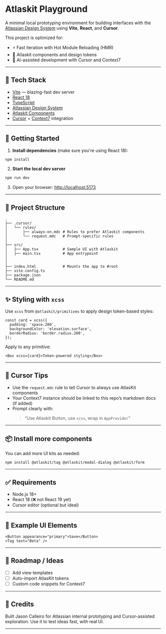 # Atlaskit Playground

A minimal local prototyping environment for building interfaces with the [Atlassian Design System](https://atlassian.design/) using **Vite**, **React**, and **Cursor**.

This project is optimized for:
- ⚡ Fast iteration with Hot Module Reloading (HMR)
- 🎨 Atlaskit components and design tokens
- 🤖 AI-assisted development with Cursor and Context7

---

## 🧰 Tech Stack

- [Vite](https://vitejs.dev/) — blazing-fast dev server
- [React 18](https://reactjs.org/)
- [TypeScript](https://www.typescriptlang.org/)
- [Atlassian Design System](https://atlassian.design/)
- [Atlaskit Components](https://atlaskit.atlassian.com/)
- [Cursor](https://cursor.sh/) + [Context7](https://context7.com/) integration

---

## 🚀 Getting Started

1. **Install dependencies** (make sure you're using React 18):

```bash
npm install
```

2. **Start the local dev server**

```bash
npm run dev
```

3. Open your browser:
[http://localhost:5173](http://localhost:5173)

---

## 🧱 Project Structure

```
.
├── .cursor/
│   └── rules/
│       ├── always-on.mdc # Rules to prefer Atlaskit components
│       └── request.mdc   # Prompt-specific rules
│
├── src/
│   ├── App.tsx           # Sample UI with Atlaskit
│   ├── main.tsx          # App entrypoint
│
│
├── index.html            # Mounts the app to #root
├── vite.config.ts
├── package.json
└── README.md
```

---

## ✨ Styling with `xcss`

Use `xcss` from `@atlaskit/primitives` to apply design token-based styles:

```tsx
const card = xcss({
  padding: 'space.200',
  backgroundColor: 'elevation.surface',
  borderRadius: 'border.radius.200',
});
```

Apply to any primitive:

```tsx
<Box xcss={card}>Token-powered styling</Box>
```

---

## 🤖 Cursor Tips

- Use the `request.mdc` rule to tell Cursor to always use AtlasKit components
- Your Context7 instance should be linked to this repo’s markdown docs (if added)
- Prompt clearly with:
  > “Use Atlaskit Button, use `xcss`, wrap in `AppProvider`”

---

## 📦 Install more components

You can add more UI kits as needed:

```bash
npm install @atlaskit/tag @atlaskit/modal-dialog @atlaskit/form
```

---

## ✅ Requirements

- Node.js 18+
- React 18 (❌ not React 19 yet)
- Cursor editor (optional but ideal)

---

## 🧪 Example UI Elements

```tsx
<Button appearance="primary">Save</Button>
<Tag text="Beta" />
```

---

## 🧭 Roadmap / Ideas

- [ ] Add view templates
- [ ] Auto-import AtlasKit tokens
- [ ] Custom code snippets for Context7

---

## 🧡 Credits

Built Jason Calleiro for Atlassian internal prototyping and Cursor-assisted exploration. Use it to test ideas fast, with real UI.

---
